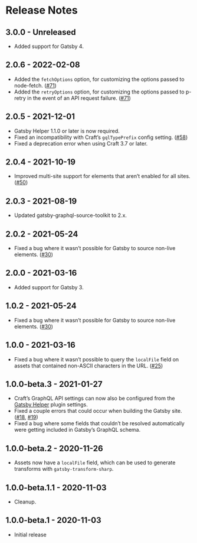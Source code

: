 # Release Notes

## 3.0.0 - Unreleased
- Added support for Gatsby 4.

## 2.0.6 - 2022-02-08
- Added the `fetchOptions` option, for customizing the options passed to node-fetch. ([#71](https://github.com/craftcms/gatsby-source-craft/pull/71))
- Added the `retryOptions` option, for customizing the options passed to p-retry in the event of an API request failure.  ([#71](https://github.com/craftcms/gatsby-source-craft/pull/71))

## 2.0.5 - 2021-12-01
- Gatsby Helper 1.1.0 or later is now required.
- Fixed an incompatibility with Craft’s `gqlTypePrefix` config setting. ([#58](https://github.com/craftcms/gatsby-source-craft/issues/58))
- Fixed a deprecation error when using Craft 3.7 or later.

## 2.0.4 - 2021-10-19
- Improved multi-site support for elements that aren’t enabled for all sites. ([#50](https://github.com/craftcms/gatsby-source-craft/issues/50))

## 2.0.3 - 2021-08-19
- Updated gatsby-graphql-source-toolkit to 2.x.

## 2.0.2 - 2021-05-24
- Fixed a bug where it wasn’t possible for Gatsby to source non-live elements. ([#30](https://github.com/craftcms/gatsby-source-craft/issues/30))

## 2.0.0 - 2021-03-16
- Added support for Gatsby 3.

## 1.0.2 - 2021-05-24
- Fixed a bug where it wasn’t possible for Gatsby to source non-live elements. ([#30](https://github.com/craftcms/gatsby-source-craft/issues/30))

## 1.0.0 - 2021-03-16
- Fixed a bug where it wasn’t possible to query the `localFile` field on assets that contained non-ASCII characters in the URL. ([#25](https://github.com/craftcms/gatsby-source-craft/issues/25))

## 1.0.0-beta.3 - 2021-01-27
- Craft’s GraphQL API settings can now also be configured from the [Gatsby Helper](https://plugins.craftcms.com/gatsby-helper) plugin settings.
- Fixed a couple errors that could occur when building the Gatsby site. ([#18](https://github.com/craftcms/gatsby-source-craft/issues/18), [#19](https://github.com/craftcms/gatsby-source-craft/issues/19))
- Fixed a bug where some fields that couldn’t be resolved automatically were getting included in Gatsby’s GraphQL schema.

## 1.0.0-beta.2 - 2020-11-26
- Assets now have a `localFile` field, which can be used to generate transforms with `gatsby-transform-sharp`.

## 1.0.0-beta.1.1 - 2020-11-03
- Cleanup.

## 1.0.0-beta.1 - 2020-11-03
- Initial release

